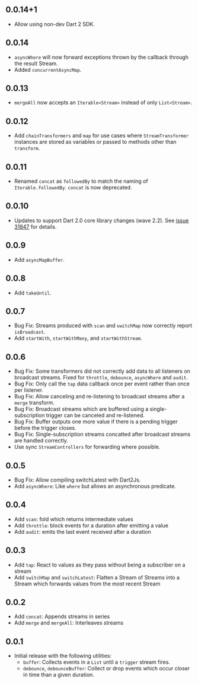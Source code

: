 ## 0.0.14+1

- Allow using non-dev Dart 2 SDK.

## 0.0.14

- `asyncWhere` will now forward exceptions thrown by the callback through the
  result Stream.
- Added `concurrentAsyncMap`.

## 0.0.13

- `mergeAll` now accepts an `Iterable<Stream>` instead of only `List<Stream>`.

## 0.0.12

- Add `chainTransformers` and `map` for use cases where `StreamTransformer`
  instances are stored as variables or passed to methods other than `transform`.

## 0.0.11

- Renamed `concat` as `followedBy` to match the naming of `Iterable.followedBy`.
  `concat` is now deprecated.

## 0.0.10

- Updates to support Dart 2.0 core library changes (wave
  2.2). See [issue 31847][sdk#31847] for details.
  
  [sdk#31847]: https://github.com/dart-lang/sdk/issues/31847

## 0.0.9

- Add `asyncMapBuffer`.

## 0.0.8

- Add `takeUntil`.

## 0.0.7

- Bug Fix: Streams produced with `scan` and `switchMap` now correctly report
  `isBroadcast`.
- Add `startWith`, `startWithMany`, and `startWithStream`.

## 0.0.6

- Bug Fix: Some transformers did not correctly add data to all listeners on
  broadcast streams. Fixed for `throttle`, `debounce`, `asyncWhere` and `audit`.
- Bug Fix: Only call the `tap` data callback once per event rather than once per
  listener.
- Bug Fix: Allow canceling and re-listening to broadcast streams after a
  `merge` transform.
- Bug Fix: Broadcast streams which are buffered using a single-subscription
  trigger can be canceled and re-listened.
- Bug Fix: Buffer outputs one more value if there is a pending trigger before
  the trigger closes.
- Bug Fix: Single-subscription streams concatted after broadcast streams are
  handled correctly.
- Use sync `StreamControllers` for forwarding where possible.

## 0.0.5

- Bug Fix: Allow compiling switchLatest with Dart2Js.
- Add `asyncWhere`: Like `where` but allows an asynchronous predicate.

## 0.0.4
- Add `scan`: fold which returns intermediate values
- Add `throttle`: block events for a duration after emitting a value
- Add `audit`: emits the last event received after a duration

## 0.0.3

- Add `tap`: React to values as they pass without being a subscriber on a stream
- Add `switchMap` and `switchLatest`: Flatten a Stream of Streams into a Stream
  which forwards values from the most recent Stream

## 0.0.2

- Add `concat`: Appends streams in series
- Add `merge` and `mergeAll`: Interleaves streams

## 0.0.1

- Initial release with the following utilities:
  - `buffer`: Collects events in a `List` until a `trigger` stream fires.
  - `debounce`, `debounceBuffer`: Collect or drop events which occur closer in
    time than a given duration.
